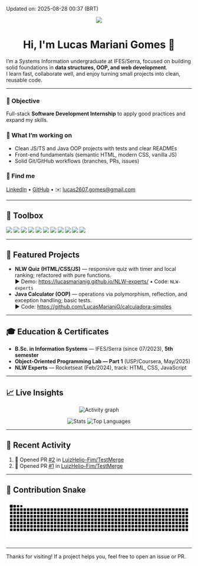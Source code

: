<!-- This line is auto-edited by an Action -->
<!--UPDATE--> Updated on: 2025-08-28 00:37 (BRT)

<p align="center">
  <img src="https://readme-typing-svg.demolab.com?font=Fira+Code&size=22&pause=1200&center=true&vCenter=true&width=980&lines=SI+Undergrad+%40+IFES+Serra+(5th+semester);Full-Stack+Internship+Track;HTML+%2F+CSS+%2F+JavaScript+%2F+Java+%2F+SQL" />
</p>

<h1 align="center">Hi, I'm <b>Lucas Mariani Gomes</b> 👋</h1>

I’m a Systems Information undergraduate at IFES/Serra, focused on building solid foundations in **data structures, OOP, and web development**.  
I learn fast, collaborate well, and enjoy turning small projects into clean, reusable code.

---

### 🎯 Objective
Full-stack **Software Development Internship** to apply good practices and expand my skills.

### 🧭 What I’m working on
- Clean JS/TS and Java OOP projects with tests and clear READMEs  
- Front-end fundamentals (semantic HTML, modern CSS, vanilla JS)  
- Solid Git/GitHub workflows (branches, PRs, issues)

### 🔗 Find me
[LinkedIn](https://www.linkedin.com/in/lucas-mariani-gomes-34377a231) • [GitHub](https://github.com/LucasMarianiG) • ✉️ lucas2607.gomes@gmail.com

---

## 🧰 Toolbox
<p>
  <img height="28" src="https://img.shields.io/badge/Java-007396?logo=java&logoColor=white"/>
  <img height="28" src="https://img.shields.io/badge/JavaScript-F7DF1E?logo=javascript&logoColor=000"/>
  <img height="28" src="https://img.shields.io/badge/TypeScript-3178C6?logo=typescript&logoColor=white"/>
  <img height="28" src="https://img.shields.io/badge/HTML5-E34F26?logo=html5&logoColor=white"/>
  <img height="28" src="https://img.shields.io/badge/CSS3-1572B6?logo=css3&logoColor=white"/>
  <img height="28" src="https://img.shields.io/badge/SQL-336791?logo=postgresql&logoColor=white"/>
  <img height="28" src="https://img.shields.io/badge/AWS-(basics)-232F3E?logo=amazonaws&logoColor=white"/>
  <img height="28" src="https://img.shields.io/badge/Git-F05032?logo=git&logoColor=white"/>
  <img height="28" src="https://img.shields.io/badge/GitHub-181717?logo=github&logoColor=white"/>
  <img height="28" src="https://img.shields.io/badge/Linux-000000?logo=linux&logoColor=white"/>
  <img height="28" src="https://img.shields.io/badge/Windows-0078D6?logo=windows&logoColor=white"/>
</p>

---

## 🧪 Featured Projects
- **NLW Quiz (HTML/CSS/JS)** — responsive quiz with timer and local ranking; refactored with pure functions.  
  ▶ Demo: https://lucasmarianig.github.io/NLW-experts/ • Code: `NLW-experts`
- **Java Calculator (OOP)** — operations via polymorphism, reflection, and exception handling; basic tests.  
  ▶ Code: https://github.com/LucasMarianiG/calculadora-simples

---

## 🎓 Education & Certificates
- **B.Sc. in Information Systems** — IFES/Serra (since 07/2023), **5th semester**  
- **Object-Oriented Programming Lab — Part 1** (USP/Coursera, May/2025)  
- **NLW Experts** — Rocketseat (Feb/2024), track: HTML, CSS, JavaScript

---

## 📈 Live Insights
<p align="center">
  <img src="https://github-readme-activity-graph.vercel.app/graph?username=LucasMarianiG&theme=github-dark&hide_border=true" alt="Activity graph"/>
</p>

<p align="center">
  <img src="https://github-readme-stats.vercel.app/api?username=LucasMarianiG&show_icons=true&theme=github_dark&hide_border=true&include_all_commits=true&count_private=true" alt="Stats"/>
  <img src="https://github-readme-stats.vercel.app/api/top-langs/?username=LucasMarianiG&layout=compact&langs_count=8&theme=github_dark&hide_border=true" alt="Top Languages"/>
</p>

<!--
## 🏆 Trophies
<p align="center">
  <img src="https://github-profile-trophy.vercel.app/?username=LucasMarianiG&theme=onedark&no-frame=true&no-bg=true&row=1&column=6" alt="Trophies"/>
</p>
-->

---

## 🔔 Recent Activity
<!--START_SECTION:activity-->
1. 💪 Opened PR [#2](https://github.com//LuizHelio-Fim/TestMerge/pull/2) in [LuizHelio-Fim/TestMerge](https://github.com//LuizHelio-Fim/TestMerge)
2. 💪 Opened PR [#1](https://github.com//LuizHelio-Fim/TestMerge/pull/1) in [LuizHelio-Fim/TestMerge](https://github.com//LuizHelio-Fim/TestMerge)
<!--END_SECTION:activity-->

---

## 🐍 Contribution Snake
![snake](https://raw.githubusercontent.com/LucasMarianiG/LucasMarianiG/output/snake-dark.svg)

---

Thanks for visiting! If a project helps you, feel free to open an issue or PR.
